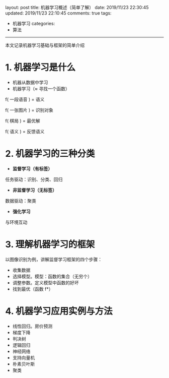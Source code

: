 layout: post
title: 机器学习概述（简单了解）
date: 2019/11/23 22:30:45
updated: 2019/11/23 22:10:45
comments: true
tags:
- 机器学习
categories:
- 算法

---

本文记录机器学习基础与框架的简单介绍

# 1. 机器学习是什么
- 机器从数据中学习
- 机器学习（≈ 寻找一个函数）

<!-- more -->

f( 一段语音 ) = 语义

f( 一张图片 ) = 识别对象

f( 棋局 ) = 最优解

f( 语义 ) = 反馈语义

# 2. 机器学习的三种分类
- **监督学习（有标签）**

任务驱动：识别、分类、回归

- **非监督学习（无标签）**

数据驱动：聚类

- **强化学习**

与环境互动

# 3. 理解机器学习的框架
以图像识别为例，讲解监督学习框架的四个步骤：

- 收集数据
- 选择模型。模型：函数的集合（无穷个）
- 调整参数。定义模型中函数的好坏
- 找到最优（函数 f*）

# 4. 机器学习应用实例与方法
- 线性回归。房价预测
- 梯度下降
- 判决树
- 逻辑回归
- 神经网络
- 支持向量机
- 朴素贝叶斯
- 聚类